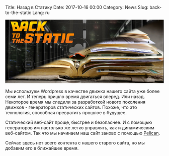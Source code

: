 Title: Назад в Статику
Date: 2017-10-16 00:00
Category: News
Slug: back-to-the-static
Lang: ru

![Объединение статики и динамики](../../images/2017-10-16-back-to-the-static.png)

Мы используем Wordpress в качестве движка нашего сайта уже более семи лет. И теперь пришло время двигаться вперед. Или назад. Некоторое время мы следили за разработкой нового поколения движков - генераторов статических сайтов. Похоже, что это технология, способная превратить прошлое в будущее.

Статический веб-сайт проще, быстрее и безопаснее. И с помощью генераторов им настолько же легко управлять, как и динамическим веб-сайтом. Так что мы начинаем наш сайт заново с помощью [Pelican](https://blog.getpelican.com/).

Сейчас здесь нет всего контента с нашего старого сайта, но мы добавим его в ближайшее время.
